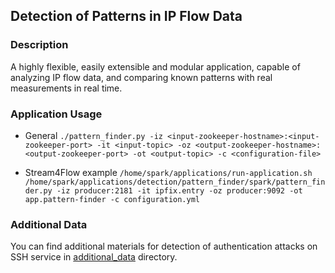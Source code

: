## Detection of Patterns in IP Flow Data

### Description
A highly flexible, easily extensible and modular application, capable of analyzing IP flow data, and comparing known patterns with real measurements in real time.


### Application Usage

- General 
`./pattern_finder.py -iz <input-zookeeper-hostname>:<input-zookeeper-port> -it <input-topic> -oz <output-zookeeper-hostname>:<output-zookeeper-port> -ot <output-topic> -c <configuration-file>`

- Stream4Flow example
`/home/spark/applications/run-application.sh  /home/spark/applications/detection/pattern_finder/spark/pattern_finder.py -iz producer:2181 -it ipfix.entry -oz producer:9092
      -ot app.pattern-finder -c configuration.yml`


### Additional Data

You can find additional materials for detection of authentication attacks on SSH service in [additional_data](additional_data/SSH_authentication_attack_detection) directory.

